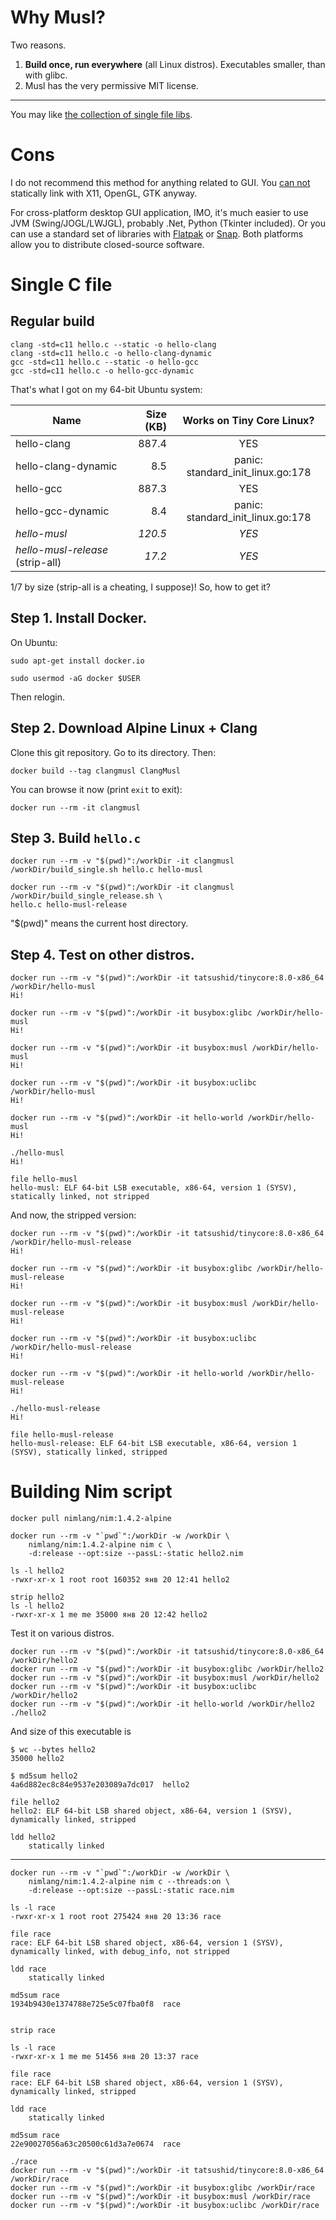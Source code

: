 # Why Musl?

Two reasons.

1. **Build once, run everywhere** (all Linux distros). Executables smaller, than with glibc.
2. Musl has the very permissive MIT license.

--------

You may like [the collection of single file libs](https://github.com/nothings/single_file_libs).

# Cons

I do not recommend this method for anything related to GUI.
You [can not](https://lobste.rs/s/qx5zuo/how_create_portable_linux_binaries_even)
statically link with X11, OpenGL, GTK anyway.

For cross-platform desktop GUI application, IMO, it's much easier to use JVM (Swing/JOGL/LWJGL),
probably .Net, Python (Tkinter included). Or you can use a standard set of libraries with [Flatpak](https://docs.flatpak.org/en/latest/available-runtimes.html) or [Snap](https://snapcraft.io/docs/creating-a-snap). Both platforms allow you to distribute closed-source software.

# Single C file

## Regular build

    clang -std=c11 hello.c --static -o hello-clang
    clang -std=c11 hello.c -o hello-clang-dynamic
    gcc -std=c11 hello.c --static -o hello-gcc
    gcc -std=c11 hello.c -o hello-gcc-dynamic

That's what I got on my 64-bit Ubuntu system:

| Name                    | Size (KB) | Works on Tiny Core Linux?         |
| ----------------------- | --------: | :-------------------------------: |
| hello-clang             |     887.4 | YES                               |
| hello-clang-dynamic     |       8.5 | panic: standard_init_linux.go:178 |
| hello-gcc               |     887.3 | YES                               |
| hello-gcc-dynamic       |       8.4 | panic: standard_init_linux.go:178 |
| *hello-musl*            |   *120.5* | *YES*                             |
| *hello-musl-release* (strip-all)   |    *17.2* | *YES*                             |

1/7 by size (strip-all is a cheating, I suppose)! So, how to get it?

## Step 1. Install Docker.

On Ubuntu:

    sudo apt-get install docker.io

    sudo usermod -aG docker $USER
    
Then relogin.

## Step 2. Download Alpine Linux + Clang

Clone this git repository. Go to its directory. Then:

    docker build --tag clangmusl ClangMusl

You can browse it now (print `exit` to exit):

    docker run --rm -it clangmusl

## Step 3. Build `hello.c`

    docker run --rm -v "$(pwd)":/workDir -it clangmusl /workDir/build_single.sh hello.c hello-musl
    
    docker run --rm -v "$(pwd)":/workDir -it clangmusl /workDir/build_single_release.sh \
    hello.c hello-musl-release

"$(pwd)" means the current host directory.

## Step 4. Test on other distros.

    docker run --rm -v "$(pwd)":/workDir -it tatsushid/tinycore:8.0-x86_64 /workDir/hello-musl
    Hi!

    docker run --rm -v "$(pwd)":/workDir -it busybox:glibc /workDir/hello-musl
    Hi!

    docker run --rm -v "$(pwd)":/workDir -it busybox:musl /workDir/hello-musl
    Hi!

    docker run --rm -v "$(pwd)":/workDir -it busybox:uclibc /workDir/hello-musl
    Hi!

    docker run --rm -v "$(pwd)":/workDir -it hello-world /workDir/hello-musl
    Hi!

    ./hello-musl 
    Hi!

    file hello-musl
    hello-musl: ELF 64-bit LSB executable, x86-64, version 1 (SYSV), statically linked, not stripped

And now, the stripped version:

    docker run --rm -v "$(pwd)":/workDir -it tatsushid/tinycore:8.0-x86_64 /workDir/hello-musl-release
    Hi!

    docker run --rm -v "$(pwd)":/workDir -it busybox:glibc /workDir/hello-musl-release
    Hi!

    docker run --rm -v "$(pwd)":/workDir -it busybox:musl /workDir/hello-musl-release
    Hi!

    docker run --rm -v "$(pwd)":/workDir -it busybox:uclibc /workDir/hello-musl-release
    Hi!

    docker run --rm -v "$(pwd)":/workDir -it hello-world /workDir/hello-musl-release
    Hi!

    ./hello-musl-release
    Hi!

    file hello-musl-release
    hello-musl-release: ELF 64-bit LSB executable, x86-64, version 1 (SYSV), statically linked, stripped

# Building Nim script

```
docker pull nimlang/nim:1.4.2-alpine
```

```
docker run --rm -v "`pwd`":/workDir -w /workDir \
    nimlang/nim:1.4.2-alpine nim c \
    -d:release --opt:size --passL:-static hello2.nim

ls -l hello2
-rwxr-xr-x 1 root root 160352 янв 20 12:41 hello2

strip hello2
ls -l hello2
-rwxr-xr-x 1 me me 35000 янв 20 12:42 hello2
```

Test it on various distros.

    docker run --rm -v "$(pwd)":/workDir -it tatsushid/tinycore:8.0-x86_64 /workDir/hello2
    docker run --rm -v "$(pwd)":/workDir -it busybox:glibc /workDir/hello2
    docker run --rm -v "$(pwd)":/workDir -it busybox:musl /workDir/hello2
    docker run --rm -v "$(pwd)":/workDir -it busybox:uclibc /workDir/hello2
    docker run --rm -v "$(pwd)":/workDir -it hello-world /workDir/hello2
    ./hello2

And size of this executable is

```
$ wc --bytes hello2
35000 hello2

$ md5sum hello2
4a6d882ec8c84e9537e203089a7dc017  hello2

file hello2
hello2: ELF 64-bit LSB shared object, x86-64, version 1 (SYSV), dynamically linked, stripped

ldd hello2
	statically linked
```

---------

```
docker run --rm -v "`pwd`":/workDir -w /workDir \
    nimlang/nim:1.4.2-alpine nim c --threads:on \
    -d:release --opt:size --passL:-static race.nim

ls -l race
-rwxr-xr-x 1 root root 275424 янв 20 13:36 race

file race
race: ELF 64-bit LSB shared object, x86-64, version 1 (SYSV), dynamically linked, with debug_info, not stripped

ldd race
	statically linked

md5sum race
1934b9430e1374788e725e5c07fba0f8  race


strip race

ls -l race
-rwxr-xr-x 1 me me 51456 янв 20 13:37 race

file race
race: ELF 64-bit LSB shared object, x86-64, version 1 (SYSV), dynamically linked, stripped

ldd race
	statically linked

md5sum race
22e90027056a63c20500c61d3a7e0674  race
```

```
./race
docker run --rm -v "$(pwd)":/workDir -it tatsushid/tinycore:8.0-x86_64 /workDir/race
docker run --rm -v "$(pwd)":/workDir -it busybox:glibc /workDir/race
docker run --rm -v "$(pwd)":/workDir -it busybox:musl /workDir/race
docker run --rm -v "$(pwd)":/workDir -it busybox:uclibc /workDir/race
```
